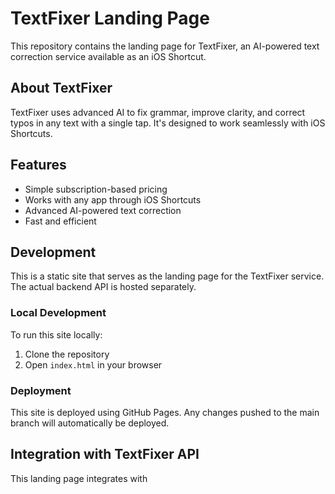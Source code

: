 # TextFixer Landing Page

This repository contains the landing page for TextFixer, an AI-powered text correction service available as an iOS Shortcut.

## About TextFixer

TextFixer uses advanced AI to fix grammar, improve clarity, and correct typos in any text with a single tap. It's designed to work seamlessly with iOS Shortcuts.

## Features

- Simple subscription-based pricing
- Works with any app through iOS Shortcuts
- Advanced AI-powered text correction
- Fast and efficient

## Development

This is a static site that serves as the landing page for the TextFixer service. The actual backend API is hosted separately.

### Local Development

To run this site locally:

1. Clone the repository
2. Open `index.html` in your browser

### Deployment

This site is deployed using GitHub Pages. Any changes pushed to the main branch will automatically be deployed.

## Integration with TextFixer API

This landing page integrates with
